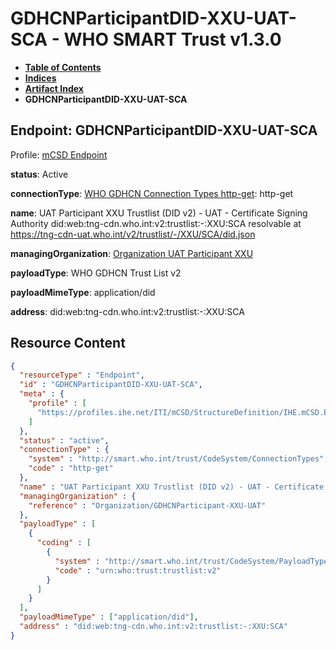 # GDHCNParticipantDID-XXU-UAT-SCA - WHO SMART Trust v1.3.0

* [**Table of Contents**](toc.md)
* [**Indices**](indices.md)
* [**Artifact Index**](artifacts.md)
* **GDHCNParticipantDID-XXU-UAT-SCA**

## Endpoint: GDHCNParticipantDID-XXU-UAT-SCA

Profile: [mCSD Endpoint](https://profiles.ihe.net/ITI/mCSD/4.0.0/StructureDefinition-IHE.mCSD.Endpoint.html)

**status**: Active

**connectionType**: [WHO GDHCN Connection Types http-get](CodeSystem-ConnectionTypes.md#ConnectionTypes-http-get): http-get

**name**: UAT Participant XXU Trustlist (DID v2) - UAT - Certificate Signing Authority did:web:tng-cdn.who.int:v2:trustlist:-:XXU:SCA resolvable at https://tng-cdn-uat.who.int/v2/trustlist/-/XXU/SCA/did.json

**managingOrganization**: [Organization UAT Participant XXU](Organization-GDHCNParticipant-XXU-UAT.md)

**payloadType**: WHO GDHCN Trust List v2

**payloadMimeType**: application/did

**address**: did:web:tng-cdn.who.int:v2:trustlist:-:XXU:SCA



## Resource Content

```json
{
  "resourceType" : "Endpoint",
  "id" : "GDHCNParticipantDID-XXU-UAT-SCA",
  "meta" : {
    "profile" : [
      "https://profiles.ihe.net/ITI/mCSD/StructureDefinition/IHE.mCSD.Endpoint"
    ]
  },
  "status" : "active",
  "connectionType" : {
    "system" : "http://smart.who.int/trust/CodeSystem/ConnectionTypes",
    "code" : "http-get"
  },
  "name" : "UAT Participant XXU Trustlist (DID v2) - UAT - Certificate Signing Authority\ndid:web:tng-cdn.who.int:v2:trustlist:-:XXU:SCA\nresolvable at https://tng-cdn-uat.who.int/v2/trustlist/-/XXU/SCA/did.json",
  "managingOrganization" : {
    "reference" : "Organization/GDHCNParticipant-XXU-UAT"
  },
  "payloadType" : [
    {
      "coding" : [
        {
          "system" : "http://smart.who.int/trust/CodeSystem/PayloadTypes",
          "code" : "urn:who:trust:trustlist:v2"
        }
      ]
    }
  ],
  "payloadMimeType" : ["application/did"],
  "address" : "did:web:tng-cdn.who.int:v2:trustlist:-:XXU:SCA"
}

```
